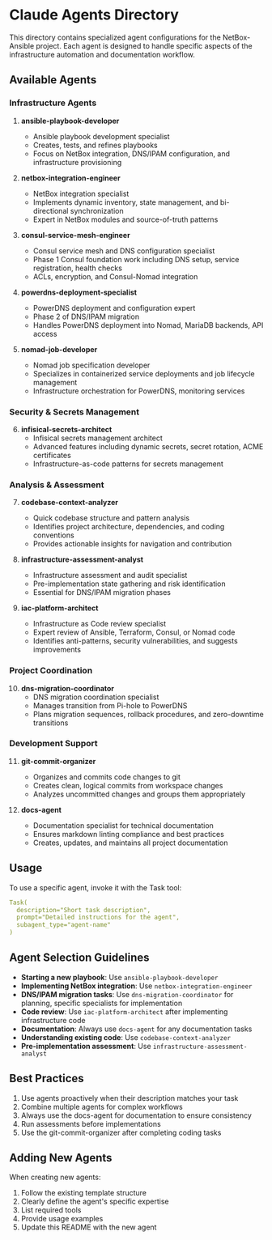 # Claude Agents Directory

This directory contains specialized agent configurations for the NetBox-Ansible project. Each agent is designed to handle specific aspects of the infrastructure automation and documentation workflow.

## Available Agents

### Infrastructure Agents

1. **ansible-playbook-developer**
   - Ansible playbook development specialist
   - Creates, tests, and refines playbooks
   - Focus on NetBox integration, DNS/IPAM configuration, and infrastructure provisioning

2. **netbox-integration-engineer**
   - NetBox integration specialist
   - Implements dynamic inventory, state management, and bi-directional synchronization
   - Expert in NetBox modules and source-of-truth patterns

3. **consul-service-mesh-engineer**
   - Consul service mesh and DNS configuration specialist
   - Phase 1 Consul foundation work including DNS setup, service registration, health checks
   - ACLs, encryption, and Consul-Nomad integration

4. **powerdns-deployment-specialist**
   - PowerDNS deployment and configuration expert
   - Phase 2 of DNS/IPAM migration
   - Handles PowerDNS deployment into Nomad, MariaDB backends, API access

5. **nomad-job-developer**
   - Nomad job specification developer
   - Specializes in containerized service deployments and job lifecycle management
   - Infrastructure orchestration for PowerDNS, monitoring services

### Security & Secrets Management

6. **infisical-secrets-architect**
   - Infisical secrets management architect
   - Advanced features including dynamic secrets, secret rotation, ACME certificates
   - Infrastructure-as-code patterns for secrets management

### Analysis & Assessment

7. **codebase-context-analyzer**
   - Quick codebase structure and pattern analysis
   - Identifies project architecture, dependencies, and coding conventions
   - Provides actionable insights for navigation and contribution

8. **infrastructure-assessment-analyst**
   - Infrastructure assessment and audit specialist
   - Pre-implementation state gathering and risk identification
   - Essential for DNS/IPAM migration phases

9. **iac-platform-architect**
   - Infrastructure as Code review specialist
   - Expert review of Ansible, Terraform, Consul, or Nomad code
   - Identifies anti-patterns, security vulnerabilities, and suggests improvements

### Project Coordination

10. **dns-migration-coordinator**
    - DNS migration coordination specialist
    - Manages transition from Pi-hole to PowerDNS
    - Plans migration sequences, rollback procedures, and zero-downtime transitions

### Development Support

11. **git-commit-organizer**
    - Organizes and commits code changes to git
    - Creates clean, logical commits from workspace changes
    - Analyzes uncommitted changes and groups them appropriately

12. **docs-agent**
    - Documentation specialist for technical documentation
    - Ensures markdown linting compliance and best practices
    - Creates, updates, and maintains all project documentation

## Usage

To use a specific agent, invoke it with the Task tool:

```yaml
Task(
  description="Short task description",
  prompt="Detailed instructions for the agent",
  subagent_type="agent-name"
)
```

## Agent Selection Guidelines

- **Starting a new playbook**: Use `ansible-playbook-developer`
- **Implementing NetBox integration**: Use `netbox-integration-engineer`
- **DNS/IPAM migration tasks**: Use `dns-migration-coordinator` for planning, specific specialists for implementation
- **Code review**: Use `iac-platform-architect` after implementing infrastructure code
- **Documentation**: Always use `docs-agent` for any documentation tasks
- **Understanding existing code**: Use `codebase-context-analyzer`
- **Pre-implementation assessment**: Use `infrastructure-assessment-analyst`

## Best Practices

1. Use agents proactively when their description matches your task
2. Combine multiple agents for complex workflows
3. Always use the docs-agent for documentation to ensure consistency
4. Run assessments before implementations
5. Use the git-commit-organizer after completing coding tasks

## Adding New Agents

When creating new agents:
1. Follow the existing template structure
2. Clearly define the agent's specific expertise
3. List required tools
4. Provide usage examples
5. Update this README with the new agent